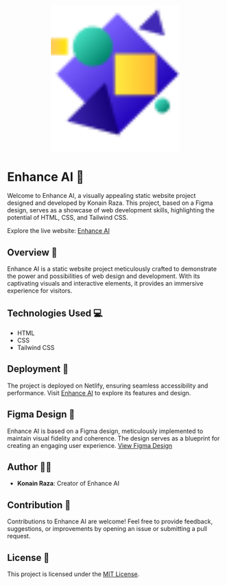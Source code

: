 <div align="center">
  <img src="./Images/logi.png" alt="Enhance AI Logo" width="300">
</div>

# Enhance AI 🚀

Welcome to Enhance AI, a visually appealing static website project designed and developed by Konain Raza. This project, based on a Figma design, serves as a showcase of web development skills, highlighting the potential of HTML, CSS, and Tailwind CSS.

Explore the live website: [Enhance AI](https://enhaance-ai.netlify.app/)

## Overview 🌟

Enhance AI is a static website project meticulously crafted to demonstrate the power and possibilities of web design and development. With its captivating visuals and interactive elements, it provides an immersive experience for visitors.

## Technologies Used 💻

- HTML
- CSS
- Tailwind CSS

## Deployment 🚀

The project is deployed on Netlify, ensuring seamless accessibility and performance. Visit [Enhance AI](https://enhaance-ai.netlify.app/) to explore its features and design.

## Figma Design 🎨

Enhance AI is based on a Figma design, meticulously implemented to maintain visual fidelity and coherence. The design serves as a blueprint for creating an engaging user experience. [View Figma Design](https://www.figma.com/file/hcF21IJvr0GWaaKSOkawHv/Enhance-AI?node-id=0%3A1)

## Author 🧑‍💻

- **Konain Raza**: Creator of Enhance AI

## Contribution 🤝

Contributions to Enhance AI are welcome! Feel free to provide feedback, suggestions, or improvements by opening an issue or submitting a pull request.

## License 📄

This project is licensed under the [MIT License](LICENSE).
